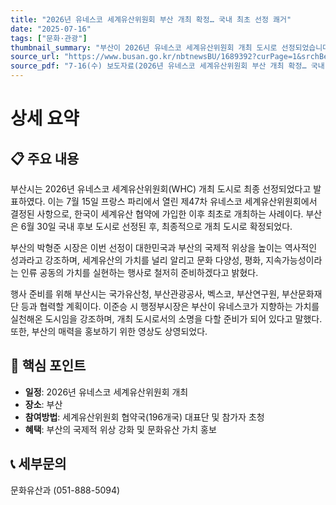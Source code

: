 ```yaml
---
title: "2026년 유네스코 세계유산위원회 부산 개최 확정… 국내 최초 선정 쾌거"
date: "2025-07-16"
tags: ["문화·관광"]
thumbnail_summary: "부산이 2026년 유네스코 세계유산위원회 개최 도시로 선정되었습니다."
source_url: "https://www.busan.go.kr/nbtnewsBU/1689392?curPage=1&srchBeginDt=&srchEndDt=&srchKey=&srchText="
source_pdf: "7-16(수) 보도자료(2026년 유네스코 세계유산위원회 부산 개최 확정… 국내 최초 선정 쾌거).pdf"
---
```


# 상세 요약

## 📋 주요 내용
부산시는 2026년 유네스코 세계유산위원회(WHC) 개최 도시로 최종 선정되었다고 발표하였다. 이는 7월 15일 프랑스 파리에서 열린 제47차 유네스코 세계유산위원회에서 결정된 사항으로, 한국이 세계유산 협약에 가입한 이후 최초로 개최하는 사례이다. 부산은 6월 30일 국내 후보 도시로 선정된 후, 최종적으로 개최 도시로 확정되었다.

부산의 박형준 시장은 이번 선정이 대한민국과 부산의 국제적 위상을 높이는 역사적인 성과라고 강조하며, 세계유산의 가치를 널리 알리고 문화 다양성, 평화, 지속가능성이라는 인류 공동의 가치를 실현하는 행사로 철저히 준비하겠다고 밝혔다.

행사 준비를 위해 부산시는 국가유산청, 부산관광공사, 벡스코, 부산연구원, 부산문화재단 등과 협력할 계획이다. 이준승 시 행정부시장은 부산이 유네스코가 지향하는 가치를 실천해온 도시임을 강조하며, 개최 도시로서의 소명을 다할 준비가 되어 있다고 말했다. 또한, 부산의 매력을 홍보하기 위한 영상도 상영되었다.

## 🎯 핵심 포인트
- **일정**: 2026년 유네스코 세계유산위원회 개최
- **장소**: 부산
- **참여방법**: 세계유산위원회 협약국(196개국) 대표단 및 참가자 초청
- **혜택**: 부산의 국제적 위상 강화 및 문화유산 가치 홍보

## 📞 세부문의
문화유산과 (051-888-5094)